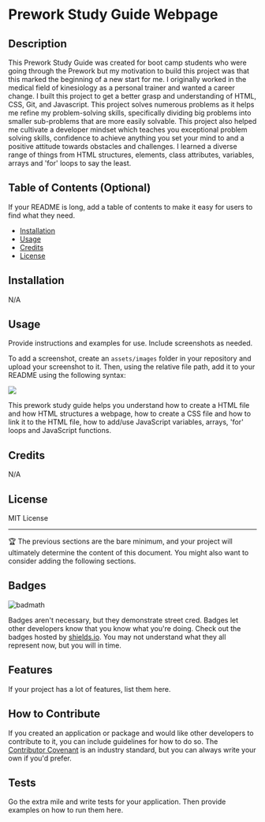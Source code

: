 # Prework Study Guide Webpage

## Description

This Prework Study Guide was created for boot camp students who were going through the Prework but my motivation to build this project was that this marked the beginning of a new start for me. I originally worked in the medical field of kinesiology as a personal trainer and wanted a career change. I built this project to get a better grasp and understanding of HTML, CSS, Git, and Javascript. This project solves numerous problems as it helps me refine my problem-solving skills, specifically dividing big problems into smaller sub-problems that are more easily solvable. This project also helped me cultivate a developer mindset which teaches you exceptional problem solving skills, confidence to achieve anything you set your mind to and a positive attitude towards obstacles and challenges. I learned a diverse range of things from HTML structures, elements, class attributes, variables, arrays and 'for' loops to say the least.

## Table of Contents (Optional)

If your README is long, add a table of contents to make it easy for users to find what they need.

- [Installation](#installation)
- [Usage](#usage)
- [Credits](#credits)
- [License](#license)

## Installation

N/A

## Usage

Provide instructions and examples for use. Include screenshots as needed.

To add a screenshot, create an `assets/images` folder in your repository and upload your screenshot to it. Then, using the relative file path, add it to your README using the following syntax:

<img src="assets\assets-images">

This prework study guide helps you understand how to create a HTML file and how HTML structures a webpage, how to create a CSS file and how to link it to the HTML file, how to add/use JavaScript variables, arrays, 'for' loops and JavaScript functions.  

## Credits

N/A

## License

MIT License

---

🏆 The previous sections are the bare minimum, and your project will ultimately determine the content of this document. You might also want to consider adding the following sections.

## Badges

![badmath](https://img.shields.io/github/languages/top/nielsenjared/badmath)

Badges aren't necessary, but they demonstrate street cred. Badges let other developers know that you know what you're doing. Check out the badges hosted by [shields.io](https://shields.io/). You may not understand what they all represent now, but you will in time.

## Features

If your project has a lot of features, list them here.

## How to Contribute

If you created an application or package and would like other developers to contribute to it, you can include guidelines for how to do so. The [Contributor Covenant](https://www.contributor-covenant.org/) is an industry standard, but you can always write your own if you'd prefer.

## Tests

Go the extra mile and write tests for your application. Then provide examples on how to run them here.